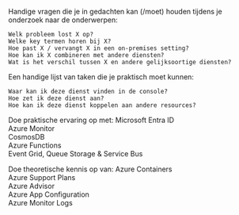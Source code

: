 Handige vragen die je in gedachten kan (/moet) houden tijdens je onderzoek naar de onderwerpen:


    Welk probleem lost X op?
    Welke key termen horen bij X?
    Hoe past X / vervangt X in een on-premises setting?
    Hoe kan ik X combineren met andere diensten?
    Wat is het verschil tussen X en andere gelijksoortige diensten?

Een handige lijst van taken die je praktisch moet kunnen:

    Waar kan ik deze dienst vinden in de console?
    Hoe zet ik deze dienst aan?
    Hoe kan ik deze dienst koppelen aan andere resources?  


Doe praktische ervaring op met:
        Microsoft Entra ID  
        Azure Monitor  
        CosmosDB  
        Azure Functions  
        Event Grid, Queue Storage & Service Bus  

Doe theoretische kennis op van:
        Azure Containers  
        Azure Support Plans  
        Azure Advisor  
        Azure App Configuration  
        Azure Monitor Logs  